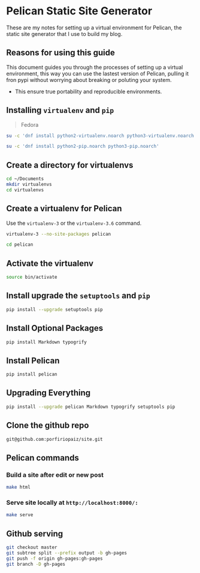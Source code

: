 # Pelican Static Site Generator

These are my notes for setting up a virtual environment for Pelican, the static
site generator that I use to build my blog.

## Reasons for using this guide

This document guides you through the processes of setting up a virtual
environment, this way you can use the lastest version of Pelican, pulling it
fron pypi without worrying about breaking or poluting your system.

- This ensure true portability and reproducible environments.

## Installing `virtualenv` and `pip`

> Fedora

```sh
su -c 'dnf install python2-virtualenv.noarch python3-virtualenv.noarch'
```

```sh
su -c 'dnf install python2-pip.noarch python3-pip.noarch'
```

## Create a directory for virtualenvs

```sh
cd ~/Documents
mkdir virtualenvs
cd virtualenvs
```

## Create a virtualenv for Pelican

Use the `virtualenv-3` or the `virtualenv-3.6` command.

```sh
virtualenv-3 --no-site-packages pelican
```

```sh
cd pelican
```

## Activate the virtualenv

```sh
source bin/activate
```

## Install upgrade the `setuptools` and `pip`

```sh
pip install --upgrade setuptools pip
```
## Install Optional Packages

```sh
pip install Markdown typogrify
```

## Install Pelican

```sh
pip install pelican
```

## Upgrading Everything

```sh
pip install --upgrade pelican Markdown typogrify setuptools pip
```

## Clone the github repo

```sh
git@github.com:porfiriopaiz/site.git
```

## Pelican commands

### Build a site after edit or new post

```sh
make html
```

### Serve site locally at `http://localhost:8000/:`

```sh
make serve
```

## Github serving

```sh
git checkout master
git subtree split --prefix output -b gh-pages
git push -f origin gh-pages:gh-pages
git branch -D gh-pages
```
